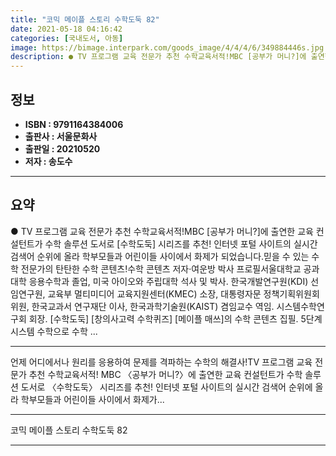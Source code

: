 ```yaml
---
title: "코믹 메이플 스토리 수학도둑 82"
date: 2021-05-18 04:16:42
categories: [국내도서, 아동]
image: https://bimage.interpark.com/goods_image/4/4/4/6/349884446s.jpg
description: ● TV 프로그램 교육 전문가 추천 수학교육서적!MBC [공부가 머니?]에 출연한 교육 컨설턴트가 수학 솔루션 도서로 [수학도둑] 시리즈를 추천! 인터넷 포털 사이트의 실시간 검색어 순위에 올라 학부모들과 어린이들 사이에서 화제가 되었습니다.믿을 수 있는 수학 전문가의 탄탄한 수학 콘
---
```


## **정보**

- **ISBN : 9791164384006**
- **출판사 : 서울문화사**
- **출판일 : 20210520**
- **저자 : 송도수**

------



## **요약**

●  TV 프로그램 교육 전문가 추천 수학교육서적!MBC [공부가 머니?]에 출연한 교육 컨설턴트가 수학 솔루션 도서로 [수학도둑] 시리즈를 추천! 인터넷 포털 사이트의 실시간 검색어 순위에 올라 학부모들과 어린이들 사이에서 화제가 되었습니다.믿을 수 있는 수학 전문가의 탄탄한 수학 콘텐츠!수학 콘텐츠 저자·여운방 박사 프로필서울대학교 공과대학 응용수학과 졸업, 미국 아이오와 주립대학 석사 및 박사. 한국개발연구원(KDI) 선임연구원, 교육부 멀티미디어 교육지원센터(KMEC) 소장, 대통령자문 정책기획위원회 위원, 한국교과서 연구재단 이사, 한국과학기술원(KAIST) 겸임교수 역임. 시스템수학연구회 회장. [수학도둑] [창의사고력 수학퀴즈] [메이플 매쓰]의 수학 콘텐츠 집필. 5단계 시스템 수학으로 수학 ...

------

언제 어디에서나 원리를 응용하여 문제를 격파하는
수학의 해결사!TV 프로그램 교육 전문가 추천 수학교육서적!
MBC 〈공부가 머니?〉에 출연한 교육 컨설턴트가 수학 솔루션 도서로 〈수학도둑〉 시리즈를 추천! 
인터넷 포털 사이트의 실시간 검색어 순위에 올라 학부모들과 어린이들 사이에서 화제가... 

------


코믹 메이플 스토리 수학도둑 82 

------


